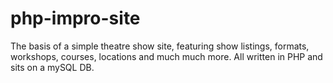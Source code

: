 # php-impro-site
The basis of a simple theatre show site, featuring show listings, formats, workshops, courses, locations and much much more. All written in PHP and sits on a mySQL DB.

